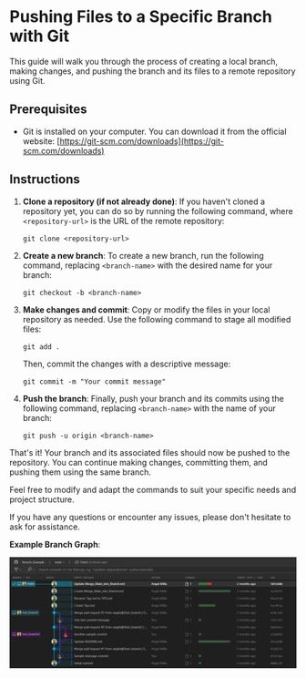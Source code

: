 # Pushing Files to a Specific Branch with Git

This guide will walk you through the process of creating a local branch, making changes, and pushing the branch and its files to a remote repository using Git.

## Prerequisites

- Git is installed on your computer. You can download it from the official website: [https://git-scm.com/downloads](https://git-scm.com/downloads)

## Instructions

1. **Clone a repository (if not already done)**: If you haven't cloned a repository yet, you can do so by running the following command, where `<repository-url>` is the URL of the remote repository:
    ```
    git clone <repository-url>
    ```

2. **Create a new branch**: To create a new branch, run the following command, replacing `<branch-name>` with the desired name for your branch:
    ```
    git checkout -b <branch-name>
    ```

3. **Make changes and commit**: Copy or modify the files in your local repository as needed. Use the following command to stage all modified files:
    ```
    git add .
    ```
    Then, commit the changes with a descriptive message:
    ```
    git commit -m "Your commit message"
    ```

4. **Push the branch**: Finally, push your branch and its commits using the following command, replacing `<branch-name>` with the name of your branch:
    ```
    git push -u origin <branch-name>
    ```

That's it! Your branch and its associated files should now be pushed to the repository. You can continue making changes, committing them, and pushing them using the same branch.

Feel free to modify and adapt the commands to suit your specific needs and project structure.

If you have any questions or encounter any issues, please don't hesitate to ask for assistance.

**Example Branch Graph**:

![Branch Graph for the Repository](Branch_Graph.png)